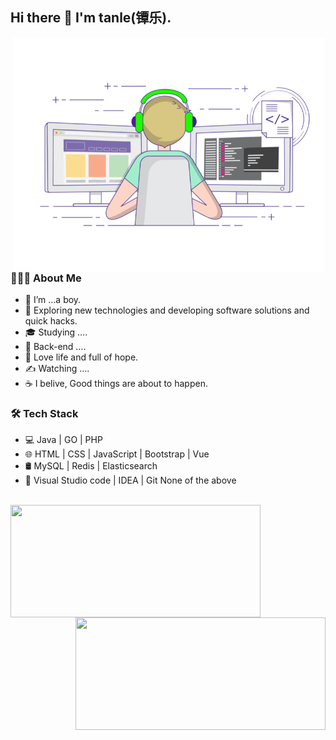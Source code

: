 ## Hi there 👋  I'm tanle(镡乐).

<img align="right" alt="GIF" src="https://raw.githubusercontent.com/devSouvik/devSouvik/master/gif3.gif" width="500" />

### 👨🏻‍💻 About Me 

- 🔭 I’m …a boy.
- 🤔 Exploring new technologies and developing software solutions and quick hacks.
- 🎓 Studying ….
- 💼 Back-end ….
- 🌱 Love life and full of hope.
- ✍️ Watching ….
- ☕ I belive, Good things are about to happen.


### 🛠 Tech Stack

- 💻 Java | GO | PHP  
- 🌐 HTML | CSS | JavaScript | Bootstrap | Vue
- 🛢  MySQL | Redis | Elasticsearch
- 🔧 Visual Studio code | IDEA | Git
  None of the above

<br/>

<a href="空">
    <img align="left" height="180" width="400" style="display: inline-block; "
        src="https://github-readme-stats.vercel.app/api?username=madisontanle&show_icons=true" />
    <img align="right" height="180" width="400" style="display: inline-block; "
        src="https://github-readme-stats.vercel.app/api/top-langs/?username=madisontanle&layout=compact" />
</a>
